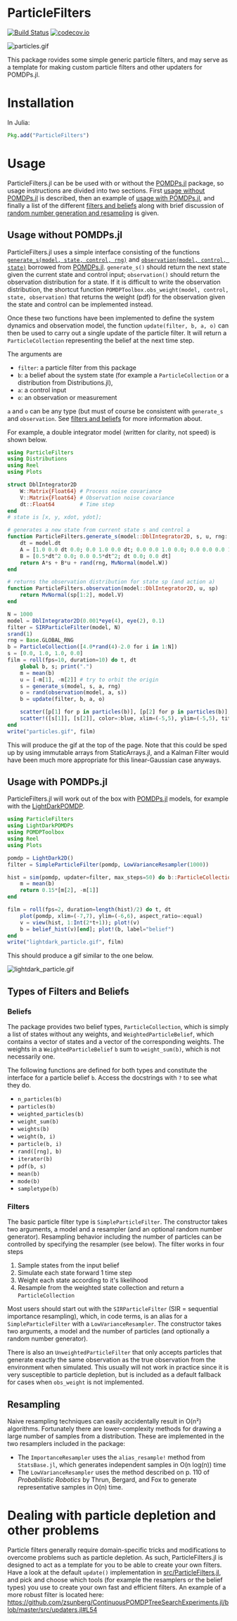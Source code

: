 # ParticleFilters

[![Build Status](https://travis-ci.org/JuliaPOMDP/ParticleFilters.jl.svg?branch=master)](https://travis-ci.org/JuliaPOMDP/ParticleFilters.jl?branch=master)
[![codecov.io](http://codecov.io/github/JuliaPOMDP/ParticleFilters.jl/coverage.svg?branch=master)](http://codecov.io/github/JuliaPOMDP/ParticleFilters.jl?branch=master)
<!--[![Coverage Status](https://coveralls.io/repos/JuliaPOMDP/ParticleFilters.jl/badge.svg?branch=master&service=github)](https://coveralls.io/github/JuliaPOMDP/ParticleFilters.jl?branch=master)-->

![particles.gif](/img/particles.gif)

This package rovides some simple generic particle filters, and may serve as a template for making custom particle filters and other updaters for POMDPs.jl.

# Installation

In Julia:

```julia
Pkg.add("ParticleFilters")
```

# Usage

ParticleFilters.jl can be be used with or without the [POMDPs.jl](https://github.com/JuliaPOMDP/POMDPs.jl) package, so usage instructions are divided into two sections. First [usage without POMDPs.jl](#usage-without-pomdpsjl) is described, then an example of [usage with POMDPs.jl](#usage-with-pomdpsjl), and finally a list of the different [filters and beliefs](#types-of-filters-and-beliefs) along with brief discussion of [random number generation and resampling](#resampling) is given.

## Usage without POMDPs.jl

ParticleFilters.jl uses a simple interface consisting of the functions [`generate_s(model, state, control, rng)`](http://juliapomdp.github.io/POMDPs.jl/latest/api/#POMDPs.generate_s) and [`observation(model, control, state)`](http://juliapomdp.github.io/POMDPs.jl/latest/api/#POMDPs.observation) borrowed from [POMDPs.jl](https://github.com/JuliaPOMDP/POMDPs.jl). `generate_s()` should return the next state given the current state and control input; `observation()` should return the observation distribution for a state. If it is difficult to write the observation distribution, the shortcut function `POMDPToolbox.obs_weight(model, control, state, observation)` that returns the weight (pdf) for the observation given the state and control can be implemented instead.

Once these two functions have been implemented to define the system dynamics and observation model, the function `update(filter, b, a, o)` can then be used to carry out a single update of the particle filter. It will return a `ParticleCollection` representing the belief at the next time step.

The arguments are
- `filter`: a particle filter from this package
- `b`: a belief about the system state (for example a `ParticleCollection` or a distribution from Distributions.jl),
- `a`: a control input
- `o`: an observation or measurement

`a` and `o` can be any type (but must of course be consistent with `generate_s` and `observation`. See [filters and beliefs](#filters-and-beliefs) for more information about.

For example, a double integrator model (written for clarity, not speed) is shown below.

```julia
using ParticleFilters
using Distributions
using Reel
using Plots

struct DblIntegrator2D 
    W::Matrix{Float64} # Process noise covariance
    V::Matrix{Float64} # Observation noise covariance
    dt::Float64        # Time step
end
# state is [x, y, xdot, ydot];

# generates a new state from current state s and control a
function ParticleFilters.generate_s(model::DblIntegrator2D, s, u, rng::AbstractRNG)
    dt = model.dt
    A = [1.0 0.0 dt 0.0; 0.0 1.0 0.0 dt; 0.0 0.0 1.0 0.0; 0.0 0.0 0.0 1.0]
    B = [0.5*dt^2 0.0; 0.0 0.5*dt^2; dt 0.0; 0.0 dt]
    return A*s + B*u + rand(rng, MvNormal(model.W))
end

# returns the observation distribution for state sp (and action a)
function ParticleFilters.observation(model::DblIntegrator2D, u, sp)
    return MvNormal(sp[1:2], model.V)
end

N = 1000
model = DblIntegrator2D(0.001*eye(4), eye(2), 0.1)
filter = SIRParticleFilter(model, N)
srand(1)
rng = Base.GLOBAL_RNG
b = ParticleCollection([4.0*rand(4)-2.0 for i in 1:N])
s = [0.0, 1.0, 1.0, 0.0]
film = roll(fps=10, duration=10) do t, dt
    global b, s; print(".")
    m = mean(b)
    u = [-m[1], -m[2]] # try to orbit the origin
    s = generate_s(model, s, a, rng)
    o = rand(observation(model, a, s))
    b = update(filter, b, a, o)

    scatter([p[1] for p in particles(b)], [p[2] for p in particles(b)], color=:black, markersize=0.1, label="")
    scatter!([s[1]], [s[2]], color=:blue, xlim=(-5,5), ylim=(-5,5), title=t, label="")
end
write("particles.gif", film)
```

This will produce the gif at the top of the page. Note that this could be sped up by using immutable arrays from StaticArrays.jl, and a Kalman Filter would have been much more appropriate for this linear-Gaussian case anyways.

## Usage with POMDPs.jl

ParticleFilters.jl will work out of the box with [POMDPs.jl](https://github.com/JuliaPOMDP/POMDPs.jl) models, for example with the [LightDarkPOMDP](https://github.com/zsunberg/LightDarkPOMDPs.jl).

```julia
using ParticleFilters
using LightDarkPOMDPs
using POMDPToolbox
using Reel
using Plots

pomdp = LightDark2D()
filter = SimpleParticleFilter(pomdp, LowVarianceResampler(1000))

hist = sim(pomdp, updater=filter, max_steps=50) do b::ParticleCollection
    m = mean(b)
    return 0.15*[m[2], -m[1]]
end

film = roll(fps=2, duration=length(hist)/2) do t, dt
    plot(pomdp, xlim=(-7,7), ylim=(-6,6), aspect_ratio=:equal)
    v = view(hist, 1:Int(2*t+1)); plot!(v)
    b = belief_hist(v)[end]; plot!(b, label="belief")
end
write("lightdark_particle.gif", film)
```

This should produce a gif similar to the one below.

![lightdark_particle.gif](/img/lightdark_particle.gif)

## Types of Filters and Beliefs

### Beliefs

The package provides two belief types, `ParticleCollection`, which is simply a list of states without any weights, and `WeightedParticleBelief`, which contains a vector of states and a vector of the corresponding weights. The weights in a `WeightedParticleBelief` `b` sum to `weight_sum(b)`, which is not necessarily one.

The following functions are defined for both types and constitute the interface for a particle belief `b`. Access the docstrings with `?` to see what they do.

- `n_particles(b)`
- `particles(b)`
- `weighted_particles(b)`
- `weight_sum(b)`
- `weights(b)`
- `weight(b, i)`
- `particle(b, i)`
- `rand([rng], b)`
- `iterator(b)`
- `pdf(b, s)`
- `mean(b)`
- `mode(b)`
- `sampletype(b)`

### Filters

The basic particle filter type is `SimpleParticleFilter`. The constructor takes two arguments, a model and a resampler (and an optional random number generator). Resampling behavior including the number of particles can be controlled by specifying the resampler (see below). The filter works in four steps

1. Sample states from the input belief
2. Simulate each state forward 1 time step
3. Weight each state according to it's likelihood
4. Resample from the weighted state collection and return a `ParticleCollection`

Most users should start out with the `SIRParticleFilter` (SIR = sequential importance resampling), which, in code terms, is an alias for a `SimpleParticleFilter` with a `LowVarianceResampler`. The constructor takes two arguments, a model and the number of particles (and optionally a random number generator).

There is also an `UnweightedParticleFilter` that only accepts particles that generate exactly the same observation as the true observation from the environment when simulated. This usually will not work in practice since it is very susceptible to particle depletion, but is included as a default fallback for cases when `obs_weight` is not implemented.

## Resampling

Naive resampling techniques can easily accidentally result in O(n²) algorithms. Fortunately there are lower-complexity methods for drawing a large number of samples from a distribution. These are implemented in the two resamplers included in the package:

- The `ImportanceResampler` uses the `alias_resample!` method from `StatsBase.jl`, which generates independent samples in O(n log(n)) time
- The `LowVarianceResampler` uses the method described on p. 110 of *Probabilistic Robotics* by Thrun, Bergard, and Fox to generate representative samples in O(n) time.

# Dealing with particle depletion and other problems

Particle filters generally require domain-specific tricks and modifications to overcome problems such as particle depletion. As such, ParticleFilters.jl is designed to act as a template for you to be able to create your own filters. Have a look at the default `update()` implementation in [src/ParticleFilters.jl](src/ParticleFilters.jl), and pick and choose which tools (for example the resamplers or the belief types) you use to create your own fast and efficient filters. An example of a more robust filter is located here: https://github.com/zsunberg/ContinuousPOMDPTreeSearchExperiments.jl/blob/master/src/updaters.jl#L54
